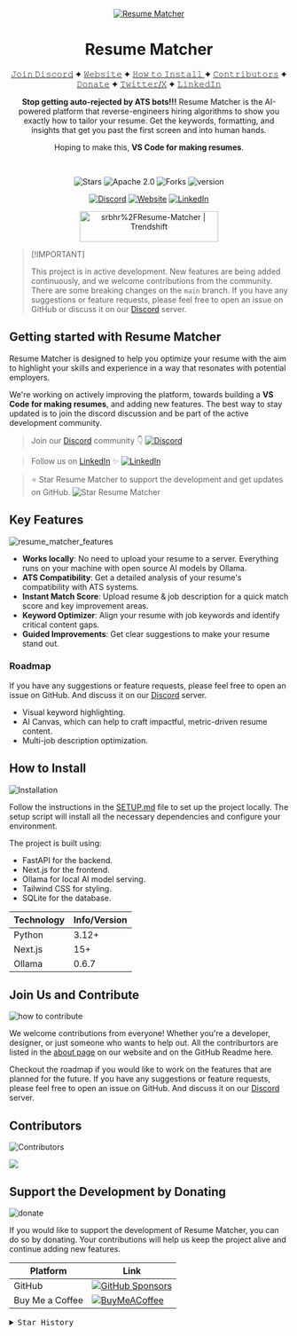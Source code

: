 <div align="center">

[![Resume Matcher](assets/page_2.png)](https://www.resumematcher.fyi)

# Resume Matcher


[𝙹𝚘𝚒𝚗 𝙳𝚒𝚜𝚌𝚘𝚛𝚍](https://dsc.gg/resume-matcher) ✦ [𝚆𝚎𝚋𝚜𝚒𝚝𝚎](https://resumematcher.fyi) ✦ [𝙷𝚘𝚠 𝚝𝚘 𝙸𝚗𝚜𝚝𝚊𝚕𝚕 ](#how-to-install) ✦ [𝙲𝚘𝚗𝚝𝚛𝚒𝚋𝚞𝚝𝚘𝚛𝚜](#contributors) ✦ [𝙳𝚘𝚗𝚊𝚝𝚎](#support-the-development-by-donating) ✦ [𝚃𝚠𝚒𝚝𝚝𝚎𝚛/𝚇](https://twitter.com/_srbhr_) ✦ [𝙻𝚒𝚗𝚔𝚎𝚍𝙸𝚗](https://www.linkedin.com/company/resume-matcher/)

**Stop getting auto-rejected by ATS bots!!!** Resume Matcher is the AI-powered platform that reverse-engineers hiring algorithms to show you exactly how to tailor your resume. Get the keywords, formatting, and insights that get you past the first screen and into human hands.

Hoping to make this, **VS Code for making resumes**.

</div>

<br>

<div align="center">

![Stars](https://img.shields.io/github/stars/srbhr/Resume-Matcher?labelColor=black&style=for-the-badge&color=c20a71)
![Apache 2.0](https://img.shields.io/github/license/srbhr/Resume-Matcher?labelColor=black&style=for-the-badge&color=c20a71) ![Forks](https://img.shields.io/github/forks/srbhr/Resume-Matcher?labelColor=black&style=for-the-badge&color=c20a71) ![version](https://img.shields.io/badge/Version-0.1%20Veridis%20Quo-FFF?labelColor=black&logo=LinkedIn&style=for-the-badge&color=c20a71)


[![Discord](https://img.shields.io/discord/1122069176962531400?labelColor=black&logo=discord&logoColor=c20a71&style=for-the-badge&color=c20a71)](https://dsc.gg/resume-matcher) [![Website](https://img.shields.io/badge/website-Resume%20Matcher-FFF?labelColor=black&style=for-the-badge&color=c20a71)](https://resumematcher.fyi) [![LinkedIn](https://img.shields.io/badge/LinkedIn-Resume%20Matcher-FFF?labelColor=black&logo=LinkedIn&style=for-the-badge&color=c20a71)](https://www.linkedin.com/company/resume-matcher/)

<a href="https://trendshift.io/repositories/565" target="_blank"><img src="https://trendshift.io/api/badge/repositories/565" alt="srbhr%2FResume-Matcher | Trendshift" style="width: 250px; height: 55px;" width="250" height="55"/></a>

</div>

> \[!IMPORTANT]
>
> This project is in active development. New features are being added continuously, and we welcome contributions from the community. There are some breaking changes on the `main` branch. If you have any suggestions or feature requests, please feel free to open an issue on GitHub or discuss it on our [Discord](https://dsc.gg/resume-matcher) server.


## Getting started with Resume Matcher

Resume Matcher is designed to help you optimize your resume with the aim to highlight your skills and experience in a way that resonates with potential employers.

We're working on actively improving the platform, towards building a **VS Code for making resumes**, and adding new features. The best way to stay updated is to join the discord discussion and be part of the active development community.

> Join our [Discord](https://dsc.gg/resume-matcher) community 👇
[![Discord](assets/resume_matcher_discord.png)](https://dsc.gg/resume-matcher)

> Follow us on [LinkedIn](https://www.linkedin.com/company/resume-matcher/) ✨
[![LinkedIn](assets/resume_matcher_linkedin.png)](https://www.linkedin.com/company/resume-matcher/)

> ⭐ Star Resume Matcher to support the development and get updates on GitHub.
![Star Resume Matcher](assets/star_resume_matcher.png)

## Key Features

![resume_matcher_features](assets/resume_matcher_features.png)

- **Works locally**: No need to upload your resume to a server. Everything runs on your machine with open source AI models by Ollama.
- **ATS Compatibility**: Get a detailed analysis of your resume's compatibility with ATS systems.
- **Instant Match Score**: Upload resume & job description for a quick match score and key improvement areas.
- **Keyword Optimizer**: Align your resume with job keywords and identify critical content gaps.
- **Guided Improvements**: Get clear suggestions to make your resume stand out.

### Roadmap 

If you have any suggestions or feature requests, please feel free to open an issue on GitHub. And discuss it on our [Discord](https://dsc.gg/resume-matcher) server.

- Visual keyword highlighting.
- AI Canvas, which can help to craft impactful, metric-driven resume content.
- Multi-job description optimization.

## How to Install

![Installation](assets/how_to_install_resumematcher.png)

Follow the instructions in the [SETUP.md](SETUP.md) file to set up the project locally. The setup script will install all the necessary dependencies and configure your environment.

The project is built using:

- FastAPI for the backend.
- Next.js for the frontend.
- Ollama for local AI model serving.
- Tailwind CSS for styling.
- SQLite for the database.

| Technology   | Info/Version                               |
|--------------|---------------------------------------|
| Python      | 3.12+                   |
| Next.js      | 15+                   |
| Ollama       |        0.6.7        |


## Join Us and Contribute

![how to contribute](assets/how_to_contribute.png)

We welcome contributions from everyone! Whether you're a developer, designer, or just someone who wants to help out. All the contriburtors are listed in the [about page](https://resumematcher.fyi/about) on our website and on the GitHub Readme here.

Checkout the roadmap if you would like to work on the features that are planned for the future. If you have any suggestions or feature requests, please feel free to open an issue on GitHub. And discuss it on our [Discord](https://dsc.gg/resume-matcher) server.

## Contributors
![Contributors](assets/contributors.png)

<a href="https://github.com/srbhr/Resume-Matcher/graphs/contributors">
  <img src="https://contrib.rocks/image?repo=srbhr/Resume-Matcher" />
</a>

## Support the Development by Donating
![donate](assets/supporting_resume_matcher.png)

If you would like to support the development of Resume Matcher, you can do so by donating. Your contributions will help us keep the project alive and continue adding new features.

| Platform  | Link                                   |
|-----------|----------------------------------------|
| GitHub    | [![GitHub Sponsors](https://img.shields.io/github/sponsors/srbhr?style=for-the-badge&color=c20a71&labelColor=black&logo=github)](https://github.com/sponsors/srbhr) |
| Buy Me a Coffee | [![BuyMeACoffee](https://img.shields.io/badge/Buy%20Me%20a%20Coffee-ffdd00?style=for-the-badge&logo=buy-me-a-coffee&color=c20a72&logoColor=white)](https://www.buymeacoffee.com/srbhr) |

<details>
  <summary><kbd>Star History</kbd></summary>
  <picture>
    <source media="(prefers-color-scheme: dark)" srcset="https://api.star-history.com/svg?repos=srbhr/resume-matcher&theme=dark&type=Date">
    <img width="100%" src="https://api.star-history.com/svg?repos=srbhr/resume-matcher&theme=dark&type=Date">
  </picture>
</details>
